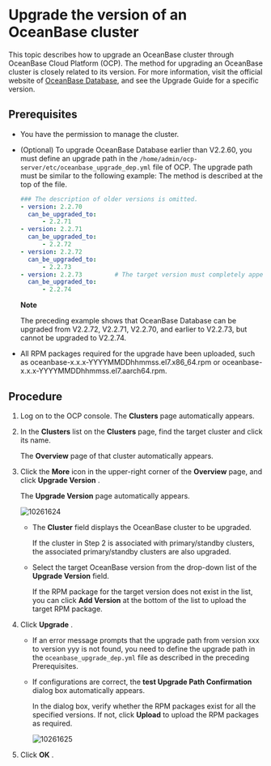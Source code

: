 Upgrade the version of an OceanBase cluster 
================================================================

This topic describes how to upgrade an OceanBase cluster through OceanBase Cloud Platform (OCP). The method for upgrading an OceanBase cluster is closely related to its version. For more information, visit the official website of [OceanBase Database](https://www.oceanbase.com/docs/oceanbase-database/oceanbase-database/V3.1.1/upgrade-overview), and see the Upgrade Guide for a specific version. 

Prerequisites 
----------------------------------

* You have the permission to manage the cluster.

  

* (Optional) To upgrade OceanBase Database earlier than V2.2.60, you must define an upgrade path in the `/home/admin/ocp-server/etc/oceanbase_upgrade_dep.yml` file of OCP. The upgrade path must be similar to the following example: The method is described at the top of the file. 

  ```yaml
  ### The description of older versions is omitted.
  - version: 2.2.70
    can_be_upgraded_to:
        - 2.2.71
  - version: 2.2.71
    can_be_upgraded_to:
        - 2.2.72
  - version: 2.2.72
    can_be_upgraded_to:
        - 2.2.73
  - version: 2.2.73         # The target version must completely appear in this format, including the two lines below: 
    can_be_upgraded_to:
        - 2.2.74
  ```

  
  **Note**

  

  The preceding example shows that OceanBase Database can be upgraded from V2.2.72, V2.2.71, V2.2.70, and earlier to V2.2.73, but cannot be upgraded to V2.2.74.
  

* All RPM packages required for the upgrade have been uploaded, such as oceanbase-x.x.x-YYYYMMDDhhmmss.el7.x86_64.rpm or oceanbase-x.x.x-YYYYMMDDhhmmss.el7.aarch64.rpm.

  




Procedure 
------------------------------

1. Log on to the OCP console. The **Clusters** page automatically appears.

   

2. In the **Clusters** list on the **Clusters** page, find the target cluster and click its name.

   The **Overview** page of that cluster automatically appears.
   

3. Click the **More** icon in the upper-right corner of the **Overview** page, and click **Upgrade Version** . 

   The **Upgrade Version** page automatically appears. 

   ![10261624](https://help-static-aliyun-doc.aliyuncs.com/assets/img/en-US/1146667361/p343983.png)
   * The **Cluster** field displays the OceanBase cluster to be upgraded. 

     If the cluster in Step 2 is associated with primary/standby clusters, the associated primary/standby clusters are also upgraded.
     
   
   * Select the target OceanBase version from the drop-down list of the **Upgrade Version** field. 

     If the RPM package for the target version does not exist in the list, you can click **Add Version** at the bottom of the list to upload the target RPM package.
     
   

   

4. Click **Upgrade** . 

   * If an error message prompts that the upgrade path from version xxx to version yyy is not found, you need to define the upgrade path in the `oceanbase_upgrade_dep.yml` file as described in the preceding Prerequisites.

     
   
   * If configurations are correct, the **test Upgrade Path Confirmation** dialog box automatically appears. 

     In the dialog box, verify whether the RPM packages exist for all the specified versions. If not, click **Upload** to upload the RPM packages as required. 

     ![10261625](https://help-static-aliyun-doc.aliyuncs.com/assets/img/en-US/1146667361/p343986.png)
     
   

   

5. Click **OK** .

   



